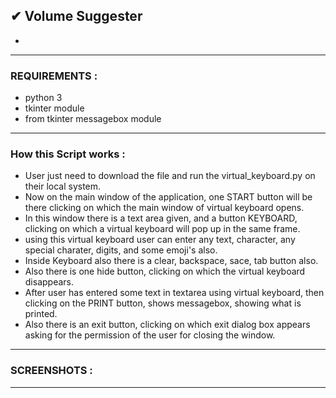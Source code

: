 ## ✔ Volume Suggester
- 

****

### REQUIREMENTS :
- python 3
- tkinter module
- from tkinter messagebox module

****

### How this Script works :
- User just need to download the file and run the virtual_keyboard.py on their local system.
- Now on the main window of the application, one START button will be there clicking on which the main window of virtual keyboard opens.
- In this window there is a text area given, and a button KEYBOARD, clicking on which a virtual keyboard will pop up in the same frame.
- using this virtual keyboard user can enter any text, character, any special charater, digits, and some emoji's also. 
- Inside Keyboard also there is a clear, backspace, sace, tab button also.
- Also there is one hide button, clicking on which the virtual keyboard disappears.
- After user has entered some text in textarea using virtual keyboard, then clicking on the PRINT button, shows messagebox, showing what is printed.
- Also there is an exit button, clicking on which exit dialog box appears asking for the permission of the user for closing the window.

****

### SCREENSHOTS :

<p align="center">

</p>

****